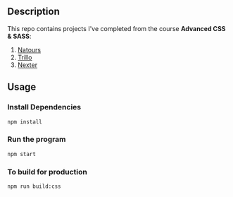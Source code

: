 ## Description

This repo contains projects I've completed from the course **Advanced CSS & SASS**:
  1. [Natours](https://tourage.netlify.app/)
  2. [Trillo](https://ollirt.netlify.app/)
  3. [Nexter](https://xtern.netlify.app/)
  


## Usage

### Install Dependencies
``` 
npm install 
```

### Run the program 
```
npm start
```

### To build for production
```
npm run build:css
```
